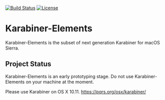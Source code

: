 [![Build Status](https://travis-ci.org/tekezo/Karabiner-Elements.svg?branch=master)](https://travis-ci.org/tekezo/Karabiner-Elements)
[![License](https://img.shields.io/badge/license-Public%20Domain-blue.svg)](https://github.com/tekezo/Karabiner-Elements/blob/master/LICENSE.md)

# Karabiner-Elements

Karabiner-Elements is the subset of next generation Karabiner for macOS Sierra.

## Project Status

Karabiner-Elements is an early prototyping stage.
Do not use Karabiner-Elements on your machine at the moment.

Please use Karabiner on OS X 10.11.
https://pqrs.org/osx/karabiner/
